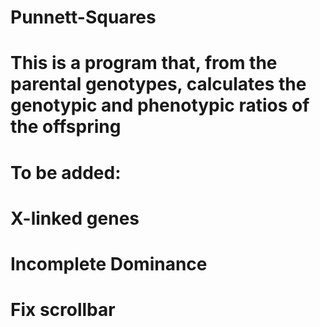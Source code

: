 # Punnett-Squares
# This is a program that, from the parental genotypes, calculates the genotypic and phenotypic ratios of the offspring

# To be added:
# X-linked genes
# Incomplete Dominance
# Fix scrollbar
